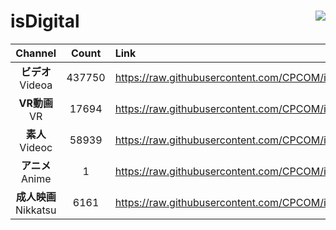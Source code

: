 # isDigital <img align="right" src="https://img.shields.io/github/last-commit/CPCOM/isDigital"/>  
  
| Channel | Count | Link |  
| :-----: | :---: | :--- |  
|**ビデオ**<br />Videoa | 437750 | https://raw.githubusercontent.com/CPCOM/isDigital/main/Videoa.txt |  
|**VR動画**<br />VR | 17694 | https://raw.githubusercontent.com/CPCOM/isDigital/main/VR.txt |  
|**素人**<br />Videoc | 58939 | https://raw.githubusercontent.com/CPCOM/isDigital/main/Videoc.txt |  
|**アニメ**<br />Anime | 1 | https://raw.githubusercontent.com/CPCOM/isDigital/main/Anime.txt |  
|**成人映画**<br />Nikkatsu | 6161 | https://raw.githubusercontent.com/CPCOM/isDigital/main/Nikkatsu.txt |  